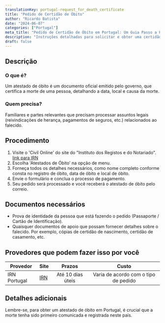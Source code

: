 ```yaml
---
translationKey: portugal-request_for_death_certificate
title: "Pedido de Certidão de Óbito"
author: "Ricardo Batista"
date: "2024-06-07"
categories: ["Portugal"]
meta_title: "Pedido de Certidão de Óbito em Portugal: Um Guia Passo a Passo"
description: "Instruções detalhadas para solicitar e obter uma certidão de óbito em Portugal."
draft: false
---
```


## Descrição
### O que é?
Um atestado de óbito é um documento oficial emitido pelo governo, que certifica a morte de uma pessoa, detalhando a data, local e causa da morte.

### Quem precisa?
Familiares e partes relevantes que precisam processar assuntos legais (reivindicações de herança, pagamentos de seguros, etc.) relacionados ao falecido.

## Procedimento

1. Visite o 'Civil Online' do site do "Instituto dos Registos e do Notariado". [link para IRN](https://www.irn.justica.gov.pt/)
2. Escolha 'Atestados de Óbito' na opção de menu.
3. Forneça todos os detalhes necessários, como nome completo conforme consta no registro de óbito, data de óbito e local de óbito.
4. Envie o formulário e conclua o processo de pagamento.
5. Seu pedido será processado e você receberá o atestado de óbito pelo correio.

## Documentos necessários

- Prova de identidade da pessoa que está fazendo o pedido (Passaporte / Cartão de Identificação).
- Quaisquer documentos de apoio que possam fornecer detalhes sobre o falecido. Por exemplo, cópias de certidão de nascimento, certidão de casamento, etc.

## Provedores que podem fazer isso por você

| Provedor            |     Site                |     Prazos    |       Custo           |
| --------------- | ------------------- |  :-------------: | :-------------: |
| IRN Portugal  |  [IRN](https://www.irn.justica.gov.pt/)  | Até 10 dias úteis | Varia de acordo com o tipo de pedido |

## Detalhes adicionais
Lembre-se, para obter um atestado de óbito em Portugal, é crucial que a morte tenha sido primeiro comunicada e registrada neste país.